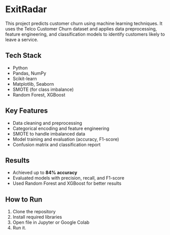 # ExitRadar


This project predicts customer churn using machine learning techniques. It uses the Telco Customer Churn dataset and applies data preprocessing, feature engineering, and classification models to identify customers likely to leave a service.

## Tech Stack
- Python
- Pandas, NumPy
- Scikit-learn
- Matplotlib, Seaborn
- SMOTE (for class imbalance)
- Random Forest, XGBoost

## Key Features
- Data cleaning and preprocessing
- Categorical encoding and feature engineering
- SMOTE to handle imbalanced data
- Model training and evaluation (accuracy, F1-score)
- Confusion matrix and classification report

## Results
- Achieved up to **84% accuracy**
- Evaluated models with precision, recall, and F1-score
- Used Random Forest and XGBoost for better results

## How to Run
1. Clone the repository
2. Install required libraries
3. Open file in Jupyter or Google Colab
4. Run it.
